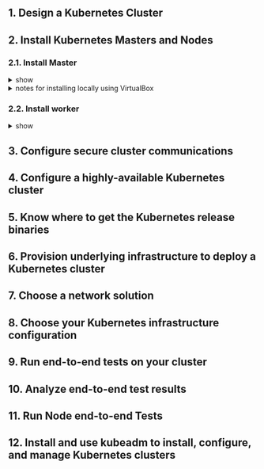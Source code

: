 ## 1. Design a Kubernetes Cluster
## 2. Install Kubernetes Masters and Nodes
### 2.1. Install Master
<details><summary>show</summary>
<p>
  
Follow [instructions using native packages management](https://kubernetes.io/docs/tasks/tools/install-kubectl/#install-using-native-package-management). In more details:

Enter root and update, upgrade the system.
```bash
sudo -i
apt-get update && apt-get upgrade -y
```
Follow instructions to [install docker](https://kubernetes.io/docs/setup/production-environment/container-runtimes/#docker). 
```bash
apt-get install -y docker.io

cat > /etc/docker/daemon.json <<EOF
{
  "exec-opts": ["native.cgroupdriver=systemd"],
  "log-driver": "json-file",
  "log-opts": {
    "max-size": "100m"
  },
  "storage-driver": "overlay2"
}
EOF

mkdir -p /etc/systemd/system/docker.service.d

# Restart docker.
systemctl daemon-reload
systemctl restart docker
```
Add new repo for kubernetes.
```bash
vim /etc/apt/sources.list.d/kubernetes.list
```
```vim
deb http://apt.kubernetes.io/ kubernetes-xenial main
```
Add a GPG key for the package, and update with new repo.
```bash
curl -s https://packages.cloud.google.com/apt/doc/apt-key.gpg | sudo apt-key add -
apt-get update
```
Install kubeadm, kubelet, and kubectl.
```bash
apt-get install -y kubeadm=1.14.1-00 kubelet=1.14.1-00 kubectl=1.14.1-00
```
Install Container Networking Interface (CNI). Follows intrustions to use [Calico for Network Policy](https://docs.projectcalico.org/v3.8/getting-started/kubernetes/). Download calico.yaml file. Looking for the CALICO_IPv4POOL_CIDR. Note that the default is 192.168.0.0/16. If you are using a different pod CIDR, change it accordingly in the calico.yaml file.
```bash
wget https://docs.projectcalico.org/v3.8/manifests/calico.yaml
cat calico.yaml | grep -a2 CIDR
```
Need to [turn off all swap devices](https://serverfault.com/questions/684771/best-way-to-disable-swap-in-linux) before initalizing the master. Initialize the master using the following command. 
```bash
kubeadm init --kubernetes-version=1.14.1 --pod-network-cidr=192.168.0.0/16 | tee kubeadm-init.out
```
Save the kubeadm join output to use when adding workers to the cluster.
```bash
kubeadm join 10.0.2.15:6443 --token m3jpro.pvufj1envk6mx3g5 \
    --discovery-token-ca-cert-hash sha256:822885260222721f04296d96d490ddf9de568cd3507b735a1c21a5185755042e
```
Exit root and following instructions for the regular user.
```bash
exit
mkdir -p $HOME/.kube
sudo cp -i /etc/kubernetes/admin.conf $HOME/.kube/config
sudo chown $(id -u):$(id -g) $HOME/.kube/config
```
Copy calico.yaml file from root to regular user space, and apply the calico file with kubectl.
```bash
sudo cp /root/calico.yaml .
kubectl apply -f calico.yaml
```
Apply [kubectl autocompletion ](https://kubernetes.io/docs/reference/kubectl/cheatsheet/#kubectl-autocomplete).
```bash
source <(kubectl completion bash) # setup autocomplete in bash into the current shell, bash-completion package should be installed first.
echo "source <(kubectl completion bash)" >> ~/.bashrc # add autocomplete permanently to your bash shell.
```

</p>
</details>

<details><summary>notes for installing locally using VirtualBox</summary>
<p>
  
Follow some instructions [here](https://github.com/kubernetes/kubernetes/issues/58876). The problem is the ip used in kubeadm join instruction. Kubeadm has generated the ip of NAT interface and the correct ip is the ip of master host.

In general, get the IP Addresses of the Nodes. For example:
- Master - 20.0.0.11/24
- Worker1 - 20.0.0.21/24

Run the below command on master:
```bash
kubeadm init --apiserver-advertise-address=20.0.0.11 --kubernetes-version=1.14.1 --pod-network-cidr=192.168.0.0/16 | tee kubeadm-init.out
```
The output should be something like:
```bash
kubeadm join 20.0.0.11:6443 --token 5pfs0f.70axkqvb6jzte28i \
    --discovery-token-ca-cert-hash sha256:f0a201b4355a3ed345f055afa1f0a70ade9ee8048bab6641fbbb779c3653bc9b
```
Another problem of using VirtualBox: [Fix 1](https://github.com/kubernetes/kubeadm/issues/203) OR [Fix 2](https://medium.com/@joatmon08/playing-with-kubeadm-in-vagrant-machines-part-2-bac431095706).
Add "--node-ip" to '/var/lib/kubelet/kubeadm-flags.env':
```bash
cat /var/lib/kubelet/kubeadm-flags.env
KUBELET_KUBEADM_ARGS=--cgroup-driver=systemd --network-plugin=cni --pod-infra-container-image=k8s.gcr.io/pause:3.1 --node-ip=20.0.0.21
```
Restart Kubelet:
```bash
systemctl daemon-reload && systemctl restart kubelet
```
</p>
</details>

### 2.2. Install worker
<details><summary>show</summary>
<p>
  
Install docker similarly as above in Master.

Similar to master installation with less commands.
```bash
sudo -i
apt-get update && sudo apt-get install -y apt-transport-https
curl -s https://packages.cloud.google.com/apt/doc/apt-key.gpg | sudo apt-key add -
echo "deb https://apt.kubernetes.io/ kubernetes-xenial main" | sudo tee -a /etc/apt/sources.list.d/kubernetes.list
apt-get update
apt-get install -y kubeadm=1.14.1-00 kubelet=1.14.1-00 kubectl=1.14.1-00
```
Need to [turn off all swap devices](https://serverfault.com/questions/684771/best-way-to-disable-swap-in-linux) before joining the cluster using the output of kubeadm init above.
```bash
kubeadm join 10.0.2.15:6443 --token m3jpro.pvufj1envk6mx3g5 \
    --discovery-token-ca-cert-hash sha256:822885260222721f04296d96d490ddf9de568cd3507b735a1c21a5185755042e
```

</p>
</details>

## 3. Configure secure cluster communications
## 4. Configure a highly-available Kubernetes cluster
## 5. Know where to get the Kubernetes release binaries
## 6. Provision underlying infrastructure to deploy a Kubernetes cluster
## 7. Choose a network solution
## 8. Choose your Kubernetes infrastructure configuration
## 9. Run end-to-end tests on your cluster
## 10. Analyze end-to-end test results
## 11. Run Node end-to-end Tests
## 12. Install and use kubeadm to install, configure, and manage Kubernetes clusters
